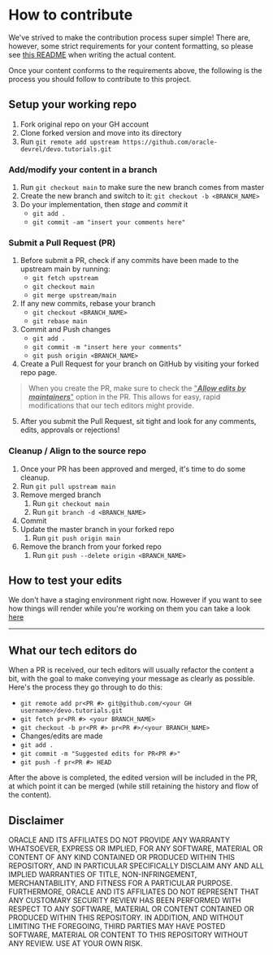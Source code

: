 # How to contribute

We've strived to make the contribution process super simple! There are, however, some strict requirements for your content formatting, so please see [this README](https://github.com/oracle-devrel/cool.devo.build/blob/main/README.md) when writing the actual content.

Once your content conforms to the requirements above, the following is the process you should follow to contribute to this project.

## Setup your working repo

1. Fork original repo on your GH account
2. Clone forked version and move into its directory
3. Run `git remote add upstream https://github.com/oracle-devrel/devo.tutorials.git`

### Add/modify your content in a branch

1. Run `git checkout main`  to make sure the new branch comes from master
2. Create the new branch and switch to it: `git checkout -b <BRANCH_NAME>`
3. Do your implementation, then _stage_ and _commit_ it
   * `git add .`
   * `git commit -am "insert your comments here"`

### Submit a Pull Request (PR)

1. Before submit a PR, check if any commits have been made to the upstream main by running:
    * `git fetch upstream`
    * `git checkout main`
    * `git merge upstream/main`
2. If any new commits, rebase your branch
    * `git checkout <BRANCH_NAME>`
    * `git rebase main`
3. Commit and Push changes
    * `git add .`
    * `git commit -m "insert here your comments"`
    * `git push origin <BRANCH_NAME>`
4. Create a Pull Request for your branch on GitHub by visiting your forked repo page.
>When you create the PR, make sure to check the <ins>"***Allow edits by maintainers***"</ins> option in the PR. This allows for easy, rapid modifications that our tech editors might provide.
5. After you submit the Pull Request, sit tight and look for any comments, edits, approvals or rejections!

### Cleanup / Align to the source repo

1. Once your PR has been approved and merged, it's time to do some cleanup.
2. Run `git pull upstream main`
3. Remove merged branch
    1. Run `git checkout main`  
    2. Run `git branch -d <BRANCH_NAME>`
4. Commit
5. Update the master branch in your forked repo
    1. Run `git push origin main`
6. Remove the branch from your forked repo
    1. Run `git push --delete origin <BRANCH_NAME>`

## How to test your edits

We don't have a staging environment right now. However if you want to see how things will render while you're working on them you can take a look [here](https://github.com/oracle-devrel/cool.devo.build/blob/main/test/README.md)

---

## What our tech editors do

When a PR is received, our tech editors will usually refactor the content a bit, with the goal to make conveying your message as clearly as possible.  Here's the process they go through to do this:

* `git remote add pr<PR #> git@github.com/<your GH username>/devo.tutorials.git`
* `git fetch pr<PR #> <your BRANCH_NAME>`
* `git checkout -b pr<PR #> pr<PR #>/<your BRANCH_NAME>`
* Changes/edits are made
* `git add .`
* `git commit -m "Suggested edits for PR<PR #>"`
* `git push -f pr<PR #> HEAD`

After the above is completed, the edited version will be included in the PR, at which point it can be merged (while still retaining the history and flow of the content).

## Disclaimer

ORACLE AND ITS AFFILIATES DO NOT PROVIDE ANY WARRANTY WHATSOEVER, EXPRESS OR IMPLIED, FOR ANY SOFTWARE, MATERIAL OR CONTENT OF ANY KIND CONTAINED OR PRODUCED WITHIN THIS REPOSITORY, AND IN PARTICULAR SPECIFICALLY DISCLAIM ANY AND ALL IMPLIED WARRANTIES OF TITLE, NON-INFRINGEMENT, MERCHANTABILITY, AND FITNESS FOR A PARTICULAR PURPOSE. FURTHERMORE, ORACLE AND ITS AFFILIATES DO NOT REPRESENT THAT ANY CUSTOMARY SECURITY REVIEW HAS BEEN PERFORMED WITH RESPECT TO ANY SOFTWARE, MATERIAL OR CONTENT CONTAINED OR PRODUCED WITHIN THIS REPOSITORY. IN ADDITION, AND WITHOUT LIMITING THE FOREGOING, THIRD PARTIES MAY HAVE POSTED SOFTWARE, MATERIAL OR CONTENT TO THIS REPOSITORY WITHOUT ANY REVIEW. USE AT YOUR OWN RISK.
